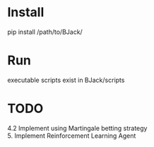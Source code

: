 # Install
pip install /path/to/BJack/

# Run
executable scripts exist in BJack/scripts

# TODO  
4.2 Implement using Martingale betting strategy    
5. Implement Reinforcement Learning Agent
